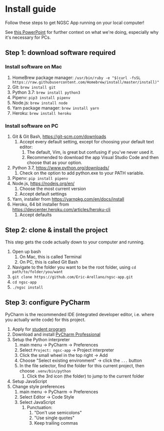 # Install guide
Follow these steps to get NGSC App running on your local computer!

See [this PowerPoint](https://docs.google.com/presentation/d/1pAoLLMqqH6JGG9ILwlhKMwVzUVzux9bFmZINPJWeW9Q/edit?usp=sharing) 
for further context on what we're doing, especially why it's necessary for PCs.

## Step 1: download software required

### Install software on Mac
1. HomeBrew package manager: `/usr/bin/ruby -e "$(curl -fsSL https://raw.githubusercontent.com/Homebrew/install/master/install)"`
1. Git: `brew install git`
1. Python 3.7: `brew install python3`
1. Pipenv: `pip3 install pipenv`
1. Node.js: `brew install node`
1. Yarn package manager: `brew install yarn`
1. Heroku: `brew install heroku`

### Install software on PC
1. Git & Git Bash, https://git-scm.com/downloads
    1. Accept every default setting, except for choosing your default text editor:
        1. The default, Vim, is great but confusing if you've never used it.
        1. Recommended to download the app Visual Studio Code and then choose that as your option.
1. Python 3.7, https://www.python.org/downloads/ 
    1. Check on the option to add python.exe to your PATH variable.
1. Pipenv: `pip install pipenv`
1. Node.js, https://nodejs.org/en/ 
    1. Choose the most current version
    1. Accept default settings
1. Yarn, installer from https://yarnpkg.com/en/docs/install
1. Heroku, 64 bit installer from https://devcenter.heroku.com/articles/heroku-cli
    1. Accept defaults

## Step 2: clone & install the project
This step gets the code actually down to your computer and running.

1. Open up bash
    1. On Mac, this is called Terminal
    1. On PC, this is called Git Bash
1. Navigate to the folder you want to be the root folder, using `cd path/to/folder/you/want`
1. `git clone https://github.com/Eric-Arellano/ngsc-app.git`
1. `cd ngsc-app`
1. `./ngsc install`


## Step 3: configure PyCharm
PyCharm is the recommended IDE (integrated developer editor, i.e. where you actually write code) for this project.
 
1. Apply for [student program](https://www.jetbrains.com/student/)
1. Download and install [PyCharm Professional](https://www.jetbrains.com/pycharm/)
1. Setup the Python interpreter
    1. main menu -> PyCharm -> Preferences
    1. Select `Project: ngsc-app` -> Project interpreter
    1. Click the small wheel in the top right -> Add
    1. Choose "Select existing environment" -> click the `...` button
    1. In the file selector, find the folder for this current project, then choose `.venv/bin/python`
        1. Click the 3rd icon (the folder) to jump to the current folder
1. Setup JavaScript
1. Change style preferences
    1. main menu -> PyCharm -> Preferences
    1. Select Editor -> Code Style
    1. Select JavaScript
        1. Punctuation:
            1. "Don't use semicolons"
            1. "Use single quotes"
            1. Keep trailing commas
